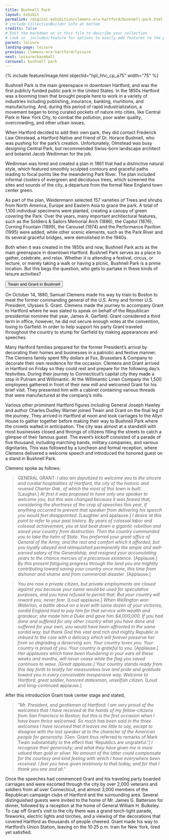 ```yaml
---
title: Bushnell Park
layout: exhibit
permalink: /digital-exhibition/clemens-era-hartford/bushnell-park.html
# include CollectionBuilder info at bottom
credits: false
# Edit the markdown on in this file to describe your collection
# Look in _includes/feature for options to easily add features to the page
parent: leisure
landing-page: leisure
previous: clemens-era-hartford/leisure
next: leisure/baseball
carousel: bushnell park
---
```


{% include feature/image.html objectid="hpl_hhc_cp_a75" width="75" %}

Bushnell Park is the main greenspace in downtown Hartford, and was the first publicly funded public park in the United States. In the 1850s Hartford was a booming town that brought people here to work in a variety of industries including publishing, insurance, banking, munitions, and manufacturing. And, during this period of rapid industrialization, a movement began to bring curated pockets of nature into cities, like Central Park in New York City, to combat the pollution, poor water quality, overcrowding, and other urban issues. 

When Hartford decided to add their own park, they did contact Frederick Law Olmstead, a Hartford Native and friend of Dr. Horace Bushnell, who was pushing for the park’s creation. Unfortunately, Olmstead was busy designing Central Park, but recommended Swiss-born landscape architect and botanist Jacob Wedinman for the job. 

Wedinman was hired and created a plan in 1861 that had a distinctive natural style, which featured smoothly sculpted contours and graceful paths leading to focal points like the meandering Park River. The plan included informal clusters of evergreen and deciduous trees, which screened the sites and sounds of the city, a departure from the formal New England town center green.

As part of the plan, Weidenmann selected 157 varieties of Trees and shrubs from North America, Europe and Eastern Asia to grace the park. A total of 1,100 individual specimens were planted, creating a canopy of green covering the Park. Over the years, many important architectural features, such as the Soldiers & Sailors Memorial Arch (1886), the Capitol (1876), Corning Fountain (1899), the Carousel (1974) and the Performance Pavilion (1995) were added, while other scenic elements, such as the Park River and its several graceful bridges, were demolished in the 1940s.

Both when it was created in the 1850s and now, Bushnell Park acts as the main greenspace in downtown Hartford. Bushnell Park serves as a place to gather, celebrate, and relax. Whether it is attending a festival, circus, or lecture, or merely taking a walk or having a picnic, Bushnell Park is a prime location. But this begs the question, who gets to partake in these kinds of leisure activities?

<button type="button" class="collapsible">Twain and Grant in Bushnell</button>
<div class="content">
  <p>On October 14, 1880, Samuel Clemens made his way by train to Boston to meet the former commanding general of the U.S. Army and former U.S. President, Ulysses S. Grant. Clemens made the journey to accompany Grant to Hartford where he was slated to speak on behalf of the Republican presidential nominee that year, James A. Garfield. Grant considered a third term in office, however, he did not secure enough votes at the convention, losing to Garfield. In order to help support his party Grant traveled throughout the country to stump for Garfield by making appearances and speeches. 

<p>Many Hartford families prepared for the former President’s arrival by decorating their homes and businesses in a patriotic and festive manner. The Clemens family spent fifty dollars at Fox, Brusselars & Company to decorate their own residence for the occasion. Clemens and Grant arrived in Hartford on Friday so they could rest and prepare for the following day’s festivities. During their journey to Connecticut’s capital city they made a stop in Putnam and Willimantic. At the Willimantic Linen Company the 1,500 employees gathered in front of their new mill and welcomed Grant for his brief visit. They presented him with a cabinet containing various threads that were manufactured at the company’s mills.

<p>Various other prominent Hartford figures including General Joseph Hawley and author Charles Dudley Warner joined Twain and Grant on the final leg of the journey. They arrived in Hartford at noon and took carriages to the Allyn House to gather together before making their way to Bushnell Park where the crowds waited in anticipation. The city was almost at a standstill with most businesses closed and throngs of citizens filling the streets to catch a glimpse of their famous guest. The event’s kickoff consisted of a parade of five thousand,  including marching bands, military companies, and various dignitaries. This was followed by a luncheon and formal reception, where Clemens delivered a welcome speech and introduced the honored guest on a stand in Bushnell Park.

Clemens spoke as follows:

> GENERAL GRANT: _I also am deputized to welcome you to the sincere and cordial hospitalities of Hartford, the city of the historic and revered Charter Oak, of which the most of this town is built._ [Laugher.] _At first it was proposed to have only one speaker to welcome you, but this was changed because it was feared that, considering the shortness of the crop of speeches this year, if anything occurred to prevent that speaker from delivering his speech you would feel disappointed._ [Laughter and applause.] _I desire at this point to refer to your past history. By years of colossal labor and colossal achievement, you at last beat down a gigantic rebellion and saved your country from destruction. Then the country commanded you to take the helm of State. You preferred your great office of General of the Army, and the rest and comfort which it afforded, but you loyally obeyed and relinquished permanently the ample and well-earned salary of the Generalship, and resigned your accumulating years to the chance mercies of a precarious existence._ [Applause.] _By this present fatiguing progress through the land you are mightily contributing toward saving your country once more, this time from dishonor and shame and from commercial disaster_. [Applause.]

> _You are now a private citizen, but private employments are closed against you because your name would be used for speculative purposes, and you have refused to permit that. But your country will reward you, never fear._ [Loud applause.] _When Wellington won Waterloo, a battle about on a level with some dozen of your victories, sordid England tried to pay him for that service with wealth and grandeur; she made him a Duke and gave him $4,000,000. If you had done and suffered for any other country what you have done and suffered for your own, you would have been affronted in the same sordid way, but thank God this vast and rich and mighty Republic is imbued to the core with a delicacy which will forever preserve her from so degrading a deserving son. Your country loves you. Your country is proud of you. Your country is grateful to you._ [Applause.] _Her applauses which have been thundering in your ears all these weeks and months, will never cease while the flag you saved continues to wave. [Great applause.] Your country stands ready from this day forth to testify her measureless love and pride and gratitude toward you in every conceivable inexpensive way. Welcome to Hartford, great soldier, honored statesman, unselfish citizen._ [Loud and long-continued applause.]

<p> After this introduction Grant took center stage and stated,</p>

> _"Mr. President, and gentlemen of Hartford: I am very proud of the welcomes that I have received at the hands of my fellow-citizens from San Francisco to Boston; but this is the first occasion when I have been thrice welcomed. So much has been said in the three welcomes I have received that it leaves me little to say, except to disagree with the last speaker at to the character of the American people for generosity._ [Gen. Grant thus referred to remarks of Mark Twain substantially to the effect that 'Republics are ungrateful.'] _I recognize their generosity; and what they have given me is more valued than gold or silver. No amount of the latter could compensate for the courtesy and kind feeling with which I have everywhere been received. I feel you have given testimony to that today, and for that I thank you one and all."_
  
<p>Once the speeches had commenced Grant and his traveling party boarded carriages and were escorted through the city by over 2,000 veterans and soldiers from all over Connecticut, and almost 3,000 members of the Republican campaign clubs of Hartford and the surrounding area. Several distinguished guests were invited to the home of Mr. James G. Batterson for dinner, followed by a reception at the home of General William H. Bulkeley. To cap off Grant’s visit to the city there was a grand torch-light parade, fireworks, electric lights and torches, and a viewing of the decorations that covered Hartford as thousands of people cheered. Grant made his way to Hartford’s Union Station, leaving on the 10:25 p.m. train for New York, tired yet satisfied. </p>
</div>
